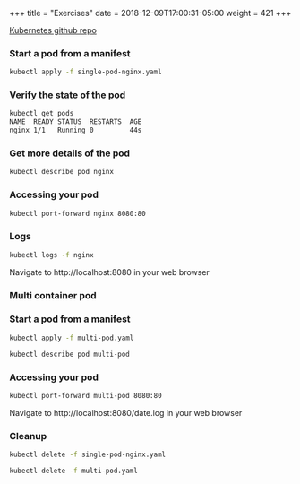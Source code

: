 +++
title = "Exercises"
date = 2018-12-09T17:00:31-05:00
weight = 421
+++

[Kubernetes github repo](/docker-k8s-presentation/introduction/requirements/#github-https-github-com)

### Start a pod from a manifest

```bash
kubectl apply -f single-pod-nginx.yaml
```

### Verify the state of the pod
```bash
kubectl get pods
NAME  READY STATUS  RESTARTS  AGE
nginx 1/1   Running 0         44s
```
### Get more details of the pod
```bash
kubectl describe pod nginx
```

### Accessing your pod
```bash
kubectl port-forward nginx 8080:80
```

### Logs
```bash
kubectl logs -f nginx
```

Navigate to http://localhost:8080 in your web browser

### Multi container pod

### Start a pod from a manifest
```bash
kubectl apply -f multi-pod.yaml
```

```bash
kubectl describe pod multi-pod
```
### Accessing your pod

```bash
kubectl port-forward multi-pod 8080:80
```
Navigate to http://localhost:8080/date.log in your web browser

### Cleanup

```bash
kubectl delete -f single-pod-nginx.yaml

kubectl delete -f multi-pod.yaml
```

